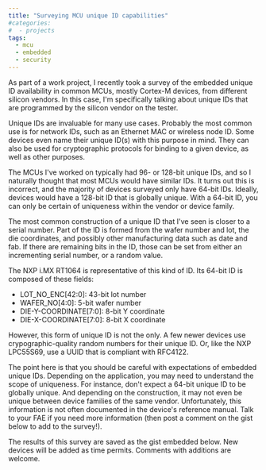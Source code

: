 ```yaml
---
title: "Surveying MCU unique ID capabilities"
#categories:
#  - projects
tags:
  - mcu
  - embedded
  - security
---
```


As part of a work project, I recently took a survey of the embedded unique ID availability in common
MCUs, mostly Cortex-M devices, from different silicon vendors. In this case, I'm specifically
talking about unique IDs that are programmed by the silicon vendor on the tester.

Unique IDs are invaluable for many use cases. Probably the most common use is for network IDs,
such as an Ethernet MAC or wireless node ID. Some devices even name their unique ID(s) with this
purpose in mind. They can also be used for cryptographic protocols for binding to a given
device, as well as other purposes.

The MCUs I've worked on typically had 96- or 128-bit unique IDs, and so I naturally thought that
most MCUs would have similar IDs. It turns out this is incorrect, and the majority of devices
surveyed only have 64-bit IDs. Ideally, devices would have a 128-bit ID that is globally unique.
With a 64-bit ID, you can only be certain of uniqueness within the vendor or device family.

The most common construction of a unique ID that I've seen is closer to a serial number. Part of
the ID is formed from the wafer number and lot, the die coordinates, and possibly other manufacturing
data such as date and fab. If there are remaining bits in the ID, those can be set from either
an incrementing serial number, or a random value.

The NXP i.MX RT1064 is representative of this kind of ID. Its 64-bit ID is composed of these fields:

- LOT_NO_ENC[42:0]: 43-bit lot number
- WAFER_NO[4:0]: 5-bit wafer number
- DIE-Y-COORDINATE[7:0]: 8-bit Y coordinate
- DIE-X-COORDINATE[7:0]: 8-bit X coordinate

However, this form of unique ID is not the only. A few newer devices use crypographic-quality
random numbers for their unique ID. Or, like the NXP LPC55S69, use a UUID that is compliant with
RFC4122.

The point here is that you should be careful with expectations of embedded unique IDs. Depending
on the application, you may need to understand the scope of uniqueness. For instance, don't expect
a 64-bit unique ID to be globally unique. And depending on the construction, it may not even be
unique between device families of the same vendor. Unfortunately, this information is not often
documented in the device's reference manual. Talk to your FAE if you need more information (then
post a comment on the gist below to add to the survey!).

The results of this survey are saved as the gist embedded below. New devices will be added as time
permits. Comments with additions are welcome.

<script src="https://gist.github.com/flit/c44980d20586460bb09b284c891f9ae6.js"></script>


